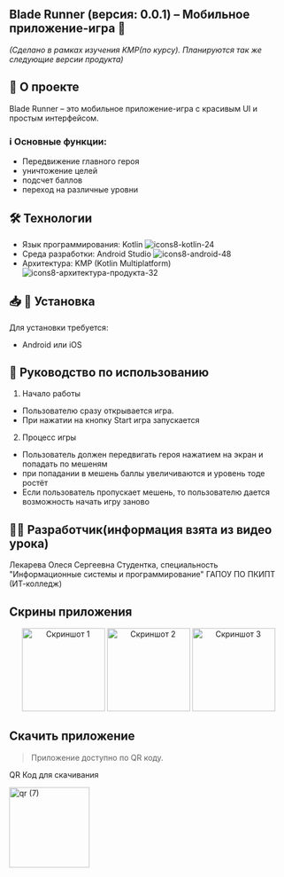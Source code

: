 ## Blade Runner (версия: 0.0.1) – Мобильное приложение-игра 📱
*(Сделано в рамках изучения KMP(по курсу). Планируются так же следующие версии продукта)*

## 📌 О проекте
Blade Runner – это мобильное приложение-игра с красивым UI и простым интерфейсом.

### ℹ️ Основные функции:
- Передвижение главного героя
- уничтожение целей
- подсчет баллов
- переход на различные уровни

## 🛠 Технологии
- Язык программирования: Kotlin ![icons8-kotlin-24](https://github.com/user-attachments/assets/dd22db24-423b-4bcd-ac42-55ab4442bf34)
- Среда разработки: Android Studio ![icons8-android-48](https://github.com/user-attachments/assets/3ed31c38-27b7-4a0f-a5a9-d355f250014a)
- Архитектура: KMP (Kotlin Multiplatform) ![icons8-архитектура-продукта-32](https://github.com/user-attachments/assets/a199d00b-f379-4408-8f30-b051c20f44fa)

## 📥 📲 Установка
Для установки требуется:
- Android или iOS

## 📄 Руководство по использованию
1. Начало работы
- Пользователю сразу открывается игра.
- При нажатии на кнопку Start игра запускается

2. Процесс игры
- Пользователь должен передвигать героя нажатием на экран и попадать по мешеням
- при попадании в мешень баллы увеличиваются и уровень тоде ростёт
- Если пользователь пропускает мешень, то пользователю дается возможность начать игру заново

## 👩‍💻 Разработчик(информация взята из видео урока)
Лекарева Олеся Сергеевна
Студентка, специальность "Информационные системы и программирование"
ГАПОУ ПО ПКИПТ (ИТ-колледж)

## Скрины приложения

<div align="center">
  <img src="https://github.com/user-attachments/assets/a0bcd906-e7df-4138-baa1-1dd45ee05ee3" width="150" alt="Скриншот 1"> 
  <img src="https://github.com/user-attachments/assets/ee472c96-35ad-4a63-a4a8-d3e4b804db15" width="150" alt="Скриншот 2">
  <img src="https://github.com/user-attachments/assets/09261597-7d17-49b0-86f8-12dbd6137335" width="150" alt="Скриншот 3">
</div>


## Скачить приложение
> Приложение доступно по QR коду.

QR Код для скачивания

<img width="145" height="145" alt="qr (7)" src="https://github.com/user-attachments/assets/ea24b8db-f4cf-4f2c-883d-2eea3e15ed64" />



